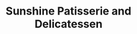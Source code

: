 ---
title: "Sunshine Patisserie and Delicatessen"
url: /crewe/sunshine-patisserie-and-delicatessen/
shop: Bäckerei
---